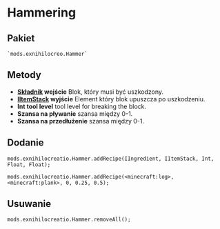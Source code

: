 # Hammering

## Pakiet
```zenscirpt
`mods.exnihilocreo.Hammer`
```

## Metody

- **[Składnik](/Vanilla/Variable_Types/IIngredient/) wejście** Blok, który musi być uszkodzony.
- **[IItemStack](/Vanilla/Items/IItemStack/) wyjście** Element który blok upuszcza po uszkodzeniu.
- **Int tool level** tool level for breaking the block.
- **Szansa na pływanie** szansa między 0-1.
- **Szansa na przedłużenie** szansa między 0-1.

## Dodanie

```zenscript
mods.exnihilocreatio.Hammer.addRecipe(IIngredient, IItemStack, Int, Float, Float);

mods.exnihilocreatio.Hammer.addRecipe(<minecraft:log>, <minecraft:plank>, 0, 0.25, 0.5);
```

## Usuwanie

```zenscript
mods.exnihilocreatio.Hammer.removeAll();
```
